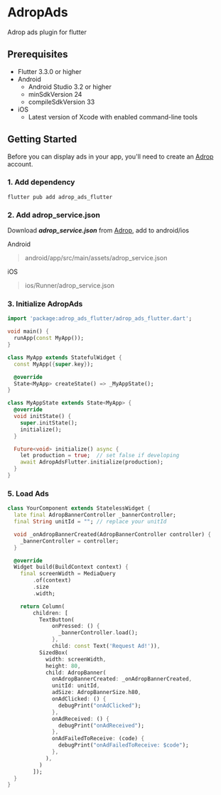 AdropAds
========

Adrop ads plugin for flutter


Prerequisites
-------------
  - Flutter 3.3.0 or higher
  - Android
    - Android Studio 3.2 or higher
    - minSdkVersion 24
    - compileSdkVersion 33
  - iOS
    - Latest version of Xcode with enabled command-line tools

Getting Started
---------------

Before you can display ads in your app, you'll need to create an [Adrop](https://adrop.io) account. 

### 1. Add dependency
```agsl
flutter pub add adrop_ads_flutter
```

### 2. Add adrop_service.json

Download ***adrop_service.json*** from [Adrop](https://adrop.io), add to android/ios

Android
> android/app/src/main/assets/adrop_service.json

iOS
> ios/Runner/adrop_service.json

### 3. Initialize AdropAds
```dart
import 'package:adrop_ads_flutter/adrop_ads_flutter.dart';

void main() {
  runApp(const MyApp());
}

class MyApp extends StatefulWidget {
  const MyApp({super.key});

  @override
  State<MyApp> createState() => _MyAppState();
}

class MyAppState extends State<MyApp> {
  @override
  void initState() {
    super.initState();
    initialize();
  }

  Future<void> initialize() async {
    let production = true;  // set false if developing 
    await AdropAdsFlutter.initialize(production);
  }
}
```

### 5. Load Ads
```dart
class YourComponent extends StatelessWidget {
  late final AdropBannerController _bannerController;
  final String unitId = ""; // replace your unitId

  void _onAdropBannerCreated(AdropBannerController controller) {
    _bannerController = controller;
  }

  @override
  Widget build(BuildContext context) {
    final screenWidth = MediaQuery
        .of(context)
        .size
        .width;

    return Column(
        children: [
          TextButton(
              onPressed: () {
                _bannerController.load();
              },
              child: const Text('Request Ad!')),
          SizedBox(
            width: screenWidth,
            height: 80,
            child: AdropBanner(
              onAdropBannerCreated: _onAdropBannerCreated,
              unitId: unitId,
              adSize: AdropBannerSize.h80,
              onAdClicked: () {
                debugPrint("onAdClicked");
              },
              onAdReceived: () {
                debugPrint("onAdReceived");
              },
              onAdFailedToReceive: (code) {
                debugPrint("onAdFailedToReceive: $code");
              },
            ),
          )
        ]);
  }
}
```
